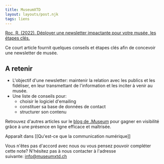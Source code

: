 ```yaml
---
title: MuseumXTD
layout: layouts/post.njk
tags: liens
---
```

[Roc, R. (2022). Déployer une newsletter impactante pour votre musée, les étapes clés.](https://welcome.museum/fr/deployer-une-newsletter-impactante-pour-votre-musee-les-etapes-cles/) 

Ce court article fournit quelques conseils et étapes clés afin de concevoir une newsletter de musée.

## A retenir
- L'objectif d'une newsletter: maintenir la relation avec les publics et les fidéliser, en leur transmettant de l'information et les inciter à venir au musée. 
- Une liste de conseils pour:
	- choisir le logiciel d'emailing
	- constituer sa base de données de contact
	- structurer son contenu

Retrouvez d'autres articles sur le [blog de .Museum](https://welcome.museum/fr/actualites/) pour gagner en visibilité grâce à une présence en ligne efficace et maîtrisée.


Apparaît dans [[Qu'est-ce que la communication numérique]]

Vous n'êtes pas d'accord avec nous ou vous pensez pouvoir compléter cette note? N'hésitez pas à nous contacter à l'adresse suivante: [info@museumxtd.ch](mailto:info@museumxtd.ch)